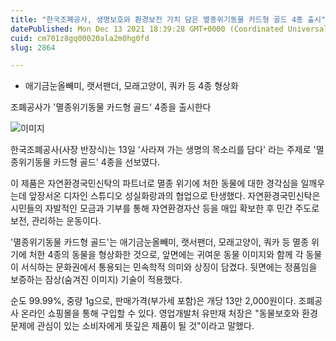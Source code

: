 ```yaml
---
title: "한국조폐공사, 생명보호와 환경보전 가치 담은 멸종위기동물 카드형 골드 4종 출시"
datePublished: Mon Dec 13 2021 18:39:28 GMT+0000 (Coordinated Universal Time)
cuid: cm701z8gq00020ala2m0hg0fd
slug: 2864

---
```



- 애기금눈올빼미, 랫서팬더, 모래고양이, 쿼카 등 4종 형상화

조폐공사가 '멸종위기동물 카드형 골드' 4종을 출시한다

![이미지](https://cdn.hashnode.com/res/hashnode/image/upload/v1739252408377/39eeb247-7db0-4863-b0ad-44344b341d80.jpeg)

한국조폐공사(사장 반장식)는 13일 '사라져 가는 생명의 목소리를 담다' 라는 주제로 '멸종위기동물 카드형 골드' 4종을 선보였다.

이 제품은 자연환경국민신탁의 파트너로 멸종 위기에 처한 동물에 대한 경각심을 일깨우는데 앞장서온 디자인 스튜디오 성실화랑과의 협업으로 탄생했다. 자연환경국민신탁은 시민들의 자발적인 모금과 기부를 통해 자연환경자산 등을 매입 확보한 후 민간 주도로 보전, 관리하는 운동이다.

'멸종위기동물 카드형 골드'는 애기금눈올빼미, 랫서팬더, 모래고양이, 쿼카 등 멸종 위기에 처한 4종의 동물을 형상화한 것으로, 앞면에는 귀여운 동물 이미지와 함께 각 동물이 서식하는 문화권에서 통용되는 민속학적 의미와 상징이 담겼다. 뒷면에는 정품임을 보증하는 잠상(숨겨진 이미지) 기술이 적용했다.

순도 99.99%, 중량 1g으로, 판매가격(부가세 포함)은 개당 13만 2,000원이다. 조폐공사 온라인 쇼핑몰을 통해 구입할 수 있다. 영업개발처 유만재 처장은 "동물보호와 환경 문제에 관심이 있는 소비자에게 뜻깊은 제품이 될 것"이라고 말했다.